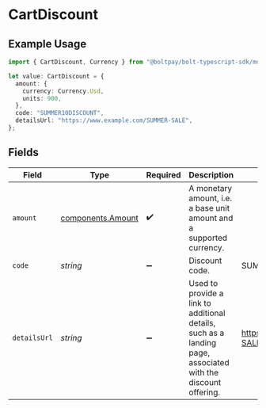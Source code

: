 # CartDiscount

## Example Usage

```typescript
import { CartDiscount, Currency } from "@boltpay/bolt-typescript-sdk/models/components";

let value: CartDiscount = {
  amount: {
    currency: Currency.Usd,
    units: 900,
  },
  code: "SUMMER10DISCOUNT",
  detailsUrl: "https://www.example.com/SUMMER-SALE",
};
```

## Fields

| Field                                                                                                        | Type                                                                                                         | Required                                                                                                     | Description                                                                                                  | Example                                                                                                      |
| ------------------------------------------------------------------------------------------------------------ | ------------------------------------------------------------------------------------------------------------ | ------------------------------------------------------------------------------------------------------------ | ------------------------------------------------------------------------------------------------------------ | ------------------------------------------------------------------------------------------------------------ |
| `amount`                                                                                                     | [components.Amount](../../models/components/amount.md)                                                       | :heavy_check_mark:                                                                                           | A monetary amount, i.e. a base unit amount and a supported currency.                                         |                                                                                                              |
| `code`                                                                                                       | *string*                                                                                                     | :heavy_minus_sign:                                                                                           | Discount code.                                                                                               | SUMMER10DISCOUNT                                                                                             |
| `detailsUrl`                                                                                                 | *string*                                                                                                     | :heavy_minus_sign:                                                                                           | Used to provide a link to additional details, such as a landing page, associated with the discount offering. | https://www.example.com/SUMMER-SALE                                                                          |